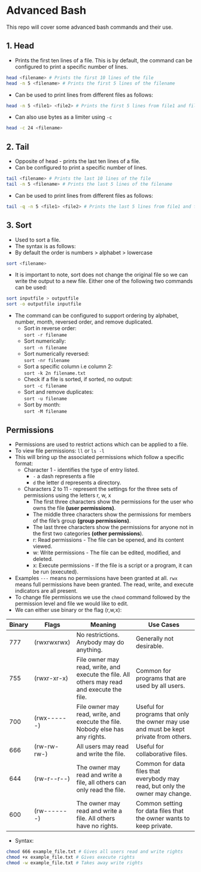 # Advanced Bash
This repo will cover some advanced bash commands and their use.

## 1. Head
* Prints the first ten lines of a file. This is by default, the command can be configured to print a specific number of lines.
```bash
head <filename> # Prints the first 10 lines of the file
head -n 5 <filename> # Prints the first 5 lines of the filename
```
* Can be used to print lines from different files as follows:
```bash
head -n 5 <file1> <file2> # Prints the first 5 lines from file1 and file2
```
* Can also use bytes as a limiter using `-c`
```bash
head -c 24 <filename>
```

## 2. Tail
* Opposite of head - prints the last ten lines of a file.
* Can be configured to print a specific number of lines.
```bash
tail <filename> # Prints the last 10 lines of the file
tail -n 5 <filename> # Prints the last 5 lines of the filename
```
* Can be used to print lines from different files as follows:
```bash
tail -q -n 5 <file1> <file2> # Prints the last 5 lines from file1 and file2
```
## 3. Sort
* Used to sort a file.
* The syntax is as follows:
* By default the order is numbers > alphabet > lowercase
```bash
sort <filename>
```
* It is important to note, sort does not change the original file so we can write the output to a new file. Either one of the following two commands can be used:
```bash
sort inputfile > outputfile
sort -o outputfile inputfile
```
* The command can be configured to support ordering by alphabet, number, month, reversed order, and remove duplicated.
  * Sort in reverse order:     
    `sort -r filename`    
  * Sort numerically:     
    `sort -n filename`    
  * Sort numerically reversed:    
    `sort -nr filename`       
  * Sort a specific column i.e column 2:     
    `sort -k 2n filename.txt`     
  * Check if a file is sorted, if sorted, no output:    
    `sort -c filename`   
  * Sort and remove duplicates:    
    `sort -u filename`      
  * Sort by month:    
    `sort -M filename`


## Permissions
* Permissions are used to restrict actions which can be applied to a file.
* To view file permissions:
`ll` or `ls -l`
* This will bring up the associated permissions which follow a specific format:
   * Character 1 - identifies the type of entry listed.
      * `-` a dash represents a file
      * `d` the letter d represents a directory.
   * Characters 2 to 11 -  represent the settings for the three sets of permissions using the letters r, w, x
     * The first three characters show the permissions for the user who owns the file **(user permissions)**.
     * The middle three characters show the permissions for members of the file’s group **(group permissions)**.
     * The last three characters show the permissions for anyone not in the first two categories **(other permissions**).
     * r: Read permissions - The file can be opened, and its content viewed.
     * w: Write permissions - The file can be edited, modified, and deleted.
     * x: Execute permissions - If the file is a script or a program, it can be run (executed).
* Examples
`---` means no permissions have been granted at all.
 `rwx` means full permissions have been granted. The read, write, and execute indicators are all present.
* To change file permissions we use the `chmod` command followed by the permission level and file we would like to edit.
* We can either use binary or the flag (r,w,x):

| Binary | Flags       | Meaning                                                                                     | Use Cases                                                                             |
|--------|-------------|---------------------------------------------------------------------------------------------|---------------------------------------------------------------------------------------|
|   777  | (rwxrwxrwx) | No restrictions. Anybody may do anything.                                                   | Generally not desirable.                                                              |
|   755  | (rwxr-xr-x) | File owner may read, write, and execute the file. All others may read and execute the file. | Common for programs that are used by all users.                                       |
|   700  | (rwx------) | File owner may read, write, and execute the file. Nobody else has any rights.               | Useful for programs that only the owner may use and must be kept private from others. |
|   666  | (rw-rw-rw-) | All users may read and write the file.                                                      | Useful for collaborative files.                                                       |
|   644  | (rw-r--r--) | The owner may read and write a file, all others can only read the file.                     | Common for data files that everybody may read, but only the owner may change.         |
|   600  | (rw-------) | The owner may read and write a file. All others have no rights.                             | Common setting for data files that the owner wants to keep private.                   |

* Syntax:
```bash
chmod 666 example_file.txt # Gives all users read and write rights
chmod +x example_file.txt # Gives execute rights
chmod -w example_file.txt # Takes away write rights
```
